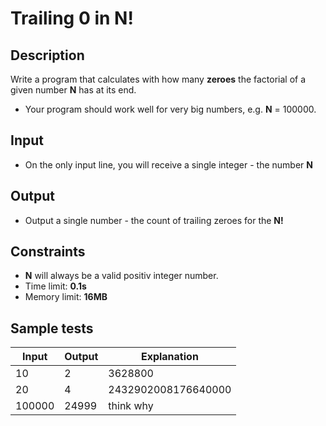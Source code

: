 # Trailing 0 in N!

## Description
Write a program that calculates with how many **zeroes** the factorial of a given number **N** has at its end.
  - Your program should work well for very big numbers, e.g. **N** = 100000.
  
## Input
- On the only input line, you will receive a single integer - the number **N**

## Output
- Output a single number - the count of trailing zeroes for the **N!**

## Constraints
- **N** will always be a valid positiv integer number.
- Time limit: **0.1s**
- Memory limit: **16MB**

## Sample tests

|     Input      |     Output     | Explanation        |
|----------------|----------------|--------------------|
|10              |2               | 3628800            |
|20              |4               | 2432902008176640000|
|100000          |24999           | think why          |